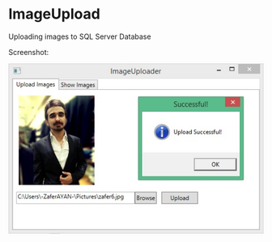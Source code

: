 ImageUpload
===========

Uploading images to SQL Server Database

Screenshot:


![alt tag](https://raw.githubusercontent.com/ozcanzaferayan/ImageUpload/master/Screenshots/27072014%202.jpg)
